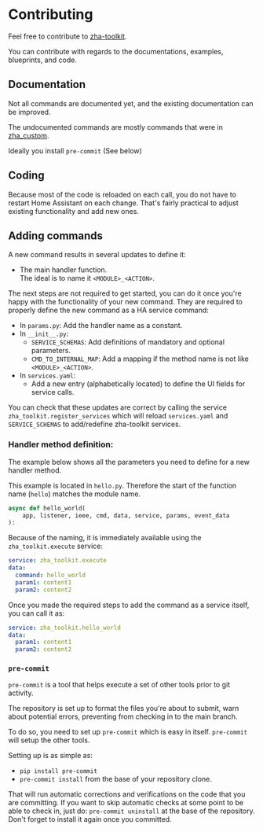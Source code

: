 # Contributing

Feel free to contribute to
[zha-toolkit](https://github.com/mdeweerd/zha-toolkit).

You can contribute with regards to the documentations, examples,
blueprints, and code.

## Documentation

Not all commands are documented yet, and the existing documentation can be
improved.

The undocumented commands are mostly commands that were in
[zha_custom](https://github.com/Adminiuga/zha_custom).

Ideally you install `pre-commit` (See below)

## Coding

Because most of the code is reloaded on each call, you do not have to
restart Home Assistant on each change. That's fairly practical to adjust
existing functionality and add new ones.

## Adding commands

A new command results in several updates to define it:

- The main handler function.\
  The ideal is to name it `<MODULE>_<ACTION>`.

The next steps are not required to get started, you can do it once you're
happy with the functionality of your new command. They are required to
properly define the new command as a HA service command:

- In `params.py`: Add the handler name as a constant.
- In `__init__.py`:
  - `SERVICE_SCHEMAS`: Add definitions of mandatory and optional
    parameters.
  - `CMD_TO_INTERNAL_MAP`: Add a mapping if the method name is not like
    `<MODULE>_<ACTION>`.
- In `services.yaml`:
  - Add a new entry (alphabetically located) to define the UI fields for
    service calls.

You can check that these updates are correct by calling the service
`zha_toolkit.register_services` which will reload `services.yaml` and
`SERVICE_SCHEMAS` to add/redefine zha-toolkit services.

### Handler method definition:

The example below shows all the parameters you need to define for a new
handler method.

This example is located in `hello.py`. Therefore the start of the function
name (`hello`) matches the module name.

```python
async def hello_world(
    app, listener, ieee, cmd, data, service, params, event_data
):
```

Because of the naming, it is immediately available using the
`zha_toolkit.execute` service:

```yaml
service: zha_toolkit.execute
data:
  command: hello_world
  param1: content1
  param2: content2
```

Once you made the required steps to add the command as a service itself,
you can call it as:

```yaml
service: zha_toolkit.hello_world
data:
  param1: content1
  param2: content2
```

### `pre-commit`

`pre-commit` is a tool that helps execute a set of other tools prior to git
activity.

The repository is set up to format the files you're about to submit, warn
about potential errors, preventing from checking in to the main branch.

To do so, you need to set up `pre-commit` which is easy in itself.
`pre-commit` will setup the other tools.

Setting up is as simple as:

- `pip install pre-commit`
- `pre-commit install` from the base of your repository clone.

That will run automatic corrections and verifications on the code that you
are committing. If you want to skip automatic checks at some point to be
able to check in, just do: `pre-commit uninstall` at the base of the
repository. Don't forget to install it again once you committed.
